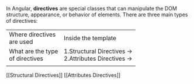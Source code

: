 
In Angular, **directives** are special classes that can manipulate the DOM structure, appearance, or behavior of elements. There are three main types of directives:

|                                     |                                                           |
| ----------------------------------- | --------------------------------------------------------- |
| Where directives <br>are used       | Inside the template                                       |
| What are the type <br>of directives | 1.Structural Directives -> <br>2.Attributes Directives -> |
|                                     |                                                           |
[[Structural Directives]]
[[Attributes Directives]]

